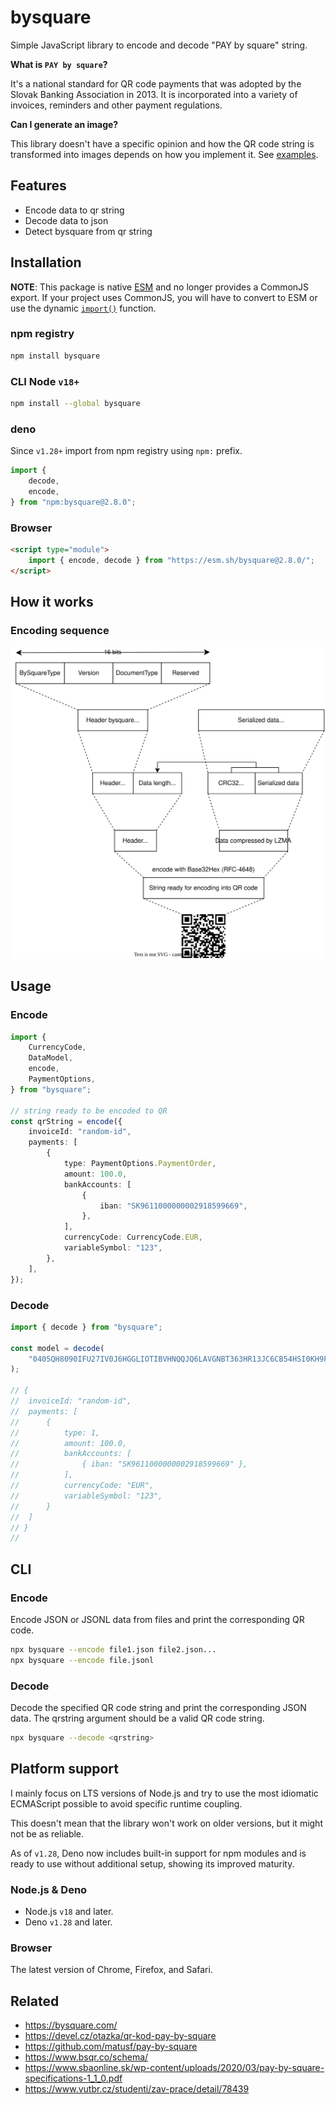 # bysquare

Simple JavaScript library to encode and decode "PAY by square" string.

**What is `PAY by square`?**

It's a national standard for QR code payments that was adopted by the Slovak
Banking Association in 2013. It is incorporated into a variety of invoices,
reminders and other payment regulations.

**Can I generate an image?**

This library doesn't have a specific opinion and how the QR code string is
transformed into images depends on how you implement it. See
[examples](./docs/examples/).

## Features

- Encode data to qr string
- Decode data to json
- Detect bysquare from qr string

## Installation

**NOTE**: This package is native [ESM][mozzila-esm] and no longer provides a
CommonJS export. If your project uses CommonJS, you will have to convert to ESM
or use the dynamic [`import()`][mozzila-import] function.

[mozzila-esm]: https://developer.mozilla.org/en-US/docs/Web/JavaScript/Guide/Modules
[mozzila-import]: https://developer.mozilla.org/en-US/docs/Web/JavaScript/Reference/Operators/import

### npm registry

```sh
npm install bysquare
```

### CLI Node `v18+`

```sh
npm install --global bysquare
```

### deno

Since `v1.28+` import from npm registry using `npm:` prefix.

```ts
import {
	decode,
	encode,
} from "npm:bysquare@2.8.0";
```

### Browser

```html
<script type="module">
	import { encode, decode } from "https://esm.sh/bysquare@2.8.0/";
</script>
```

## How it works

### Encoding sequence

![logic](./docs/uml/logic.svg)

## Usage

### Encode

```ts
import {
	CurrencyCode,
	DataModel,
	encode,
	PaymentOptions,
} from "bysquare";

// string ready to be encoded to QR
const qrString = encode({
	invoiceId: "random-id",
	payments: [
		{
			type: PaymentOptions.PaymentOrder,
			amount: 100.0,
			bankAccounts: [
				{
					iban: "SK9611000000002918599669",
				},
			],
			currencyCode: CurrencyCode.EUR,
			variableSymbol: "123",
		},
	],
});
```

### Decode

```ts
import { decode } from "bysquare";

const model = decode(
	"0405QH8090IFU27IV0J6HGGLIOTIBVHNQQJQ6LAVGNBT363HR13JC6CB54HSI0KH9FCRASHNQBSKAQD2LJ4AU400UVKDNDPFRKLOBEVVVU0QJ000",
);

// {
// 	invoiceId: "random-id",
// 	payments: [
// 		{
// 			type: 1,
// 			amount: 100.0,
// 			bankAccounts: [
// 				{ iban: "SK9611000000002918599669" },
// 			],
// 			currencyCode: "EUR",
// 			variableSymbol: "123",
// 		}
// 	]
// }
//
```

## CLI

### Encode

Encode JSON or JSONL data from files and print the corresponding QR code.

```sh
npx bysquare --encode file1.json file2.json...
npx bysquare --encode file.jsonl
```

### Decode

Decode the specified QR code string and print the corresponding JSON data. The
qrstring argument should be a valid QR code string.

```sh
npx bysquare --decode <qrstring>
```

## Platform support

I mainly focus on LTS versions of Node.js and try to use the most idiomatic
ECMAScript possible to avoid specific runtime coupling.

This doesn't mean that the library won't work on older versions, but it might
not be as reliable.

As of `v1.28`, Deno now includes built-in support for npm modules and is ready
to use without additional setup, showing its improved maturity.

### Node.js & Deno

- Node.js `v18` and later.
- Deno `v1.28` and later.

### Browser

The latest version of Chrome, Firefox, and Safari.

## Related

- <https://bysquare.com/>
- <https://devel.cz/otazka/qr-kod-pay-by-square>
- <https://github.com/matusf/pay-by-square>
- <https://www.bsqr.co/schema/>
- <https://www.sbaonline.sk/wp-content/uploads/2020/03/pay-by-square-specifications-1_1_0.pdf>
- <https://www.vutbr.cz/studenti/zav-prace/detail/78439>
